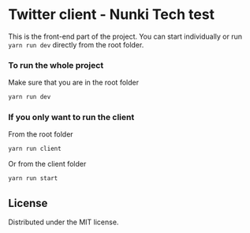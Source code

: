 # Twitter client - Nunki Tech test

This is the front-end part of the project. You can start individually or run `yarn run dev` directly from the root folder.

### To run the whole project

Make sure that you are in the root folder

```sh
yarn run dev
```

### If you only want to run the client

From the root folder

```sh
yarn run client
```

Or from the client folder

```sh
yarn run start
```

## License

Distributed under the MIT license.
